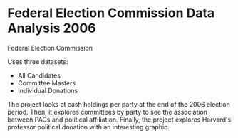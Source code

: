 # Federal Election Commission Data Analysis 2006
Federal Election Commission

Uses three datasets:

* All Candidates
* Committee Masters
* Individual Donations

The project looks at cash holdings per party at the end of the 2006 election period. Then, it explores committees by party to see the association between PACs and political affiliation. Finally, the project explores Harvard's professor political donation with an interesting graphic. 
